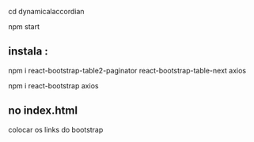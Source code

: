 cd dynamicalaccordian

npm start

## instala :

npm i react-bootstrap-table2-paginator react-bootstrap-table-next axios

npm i react-bootstrap axios


## no index.html 

colocar os links do bootstrap